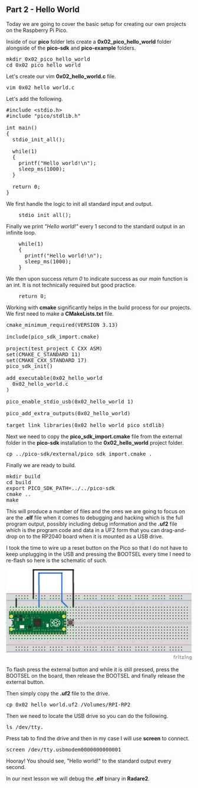 ## Part 2 - Hello World

Today we are going to cover the basic setup for creating our own projects on the Raspberry Pi Pico.

Inside of our __pico__ folder lets create a __0x02\_pico\_hello\_world__ folder alongside of the __pico-sdk__ and __pico-example__ folders.

<pre spellcheck="false">mkdir 0x02_pico_hello_world
cd 0x02_pico_hello_world
</pre>

Let's create our vim __0x02\_hello\_world.c__ file.

<pre spellcheck="false">vim 0x02_hello_world.c
</pre>

Let's add the following.

<pre spellcheck="false">#include &lt;stdio.h&gt;
#include "pico/stdlib.h"

int main()&nbsp;
{	
&nbsp; stdio_init_all();

&nbsp; while(1)&nbsp;
&nbsp; {
&nbsp;   printf("Hello world!\n");
&nbsp; &nbsp; sleep_ms(1000);
&nbsp; }
    
  return 0;
}
</pre>

We first handle the logic to init all standard input and output.

<pre spellcheck="false">&nbsp; &nbsp; stdio_init_all();
</pre>

Finally we print _"Hello world!"_ every 1 second to the standard output in an infinite loop.

<pre spellcheck="false">&nbsp; &nbsp; while(1)&nbsp;
&nbsp; &nbsp; {
&nbsp; &nbsp;   printf("Hello world!\n");
&nbsp; &nbsp; &nbsp; sleep_ms(1000);
&nbsp; &nbsp; }
</pre>

We then upon success _return 0_ to indicate success as our _main_ function is an int. It is not technically required but good practice.

<pre spellcheck="false">    return 0;
</pre>

Working with __cmake__ significantly helps in the build process for our projects. We first need to make a __CMakeLists.txt__ file.

<pre spellcheck="false">cmake_minimum_required(VERSION 3.13)

include(pico_sdk_import.cmake)

project(test_project C CXX ASM)
set(CMAKE_C_STANDARD 11)
set(CMAKE_CXX_STANDARD 17)
pico_sdk_init()

add_executable(0x02_hello_world
  0x02_hello_world.c
)

pico_enable_stdio_usb(0x02_hello_world 1)

pico_add_extra_outputs(0x02_hello_world)

target_link_libraries(0x02_hello_world pico_stdlib)
</pre>

Next we need to copy the __pico\_sdk\_import.cmake__ file from the external folder in the __pico-sdk__ installation to the __0x02\_hello\_world__ project folder.

<pre spellcheck="false">cp ../pico-sdk/external/pico_sdk_import.cmake .
</pre>

Finally we are ready to build.

<pre spellcheck="false">mkdir build
cd build
export PICO_SDK_PATH=../../pico-sdk
cmake ..
make
</pre>

This will produce a number of files and the ones we are going to focus on are the __.elf__ file when it comes to debugging and hacking which is the full program output, possibly including debug information and the __.uf2__ file which is the program code and data in a UF2 form that you can drag-and-drop on to the RP2040 board when it is mounted as a USB drive.

I took the time to wire up a reset button on the Pico so that I do not have to keep unplugging in the USB and pressing the BOOTSEL every time I need to re-flash so here is the schematic of such.

<div class="slate-resizable-image-embed slate-image-embed__resize-full-width"><img src="/imgs/1616317867358.jpg"/></div>

To flash press the external button and while it is still pressed, press the BOOTSEL on the board, then release the BOOTSEL and finally release the external button.

Then simply copy the __.uf2__ file to the drive.

<pre spellcheck="false">cp 0x02_hello_world.uf2 /Volumes/RPI-RP2
</pre>

Then we need to locate the USB drive so you can do the following.

<pre spellcheck="false">ls /dev/tty.
</pre>

Press tab to find the drive and then in my case I will use __screen__ to connect.

<pre spellcheck="false">screen /dev/tty.usbmodem0000000000001
</pre>

Hooray! You should see, "Hello world!" to the standard output every second.

In our next lesson we will debug the __.elf__ binary in __Radare2__.

  